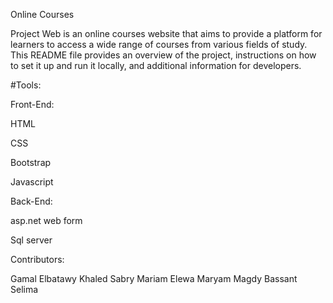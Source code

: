 Online Courses

Project Web is an online courses website that aims to provide a platform for learners to access a wide range of courses from various fields of study. This README file provides an overview of the project, instructions on how to set it up and run it locally, and additional information for developers.

#Tools:

Front-End:

HTML

CSS

Bootstrap

Javascript

Back-End:

asp.net web form 

Sql server

Contributors:

Gamal  Elbatawy
Khaled Sabry
Mariam Elewa
Maryam Magdy
Bassant Selima
